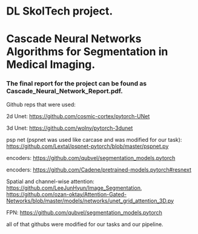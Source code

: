 # DL SkolTech project.
# Cascade Neural Networks Algorithms for Segmentation in Medical Imaging.

### The final report for the project can be found as Cascade_Neural_Network_Report.pdf.

Github reps that were used:

2d Unet: https://github.com/cosmic-cortex/pytorch-UNet

3d Unet: https://github.com/wolny/pytorch-3dunet

psp net (pspnet was used like carcase and was modified for our task): https://github.com/Lextal/pspnet-pytorch/blob/master/pspnet.py

encoders: https://github.com/qubvel/segmentation_models.pytorch

encoders: https://github.com/Cadene/pretrained-models.pytorch#resnext

Spatial and channel-wise attention: https://github.com/LeeJunHyun/Image_Segmentation, https://github.com/ozan-oktay/Attention-Gated-Networks/blob/master/models/networks/unet_grid_attention_3D.py

FPN: https://github.com/qubvel/segmentation_models.pytorch

all of that githubs were modified for our tasks and our pipeline.
